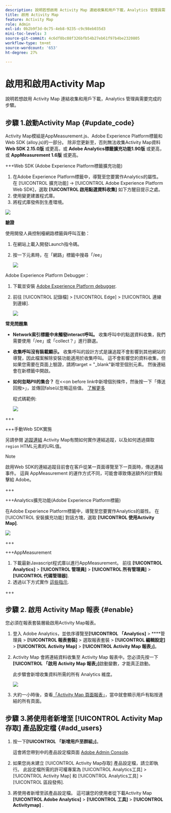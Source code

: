 ```yaml
---
description: 說明若想啟用 Activity Map 連結收集和用戶下載，Analytics 管理員需要完成的步驟。
title: 啟用 Activity Map
feature: Activity Map
role: Admin
exl-id: 0b2b9f3d-0c75-4eb8-9235-c9c98eb035d3
mini-toc-levels: 3
source-git-commit: 4c6df8bc08f326bfb54b27eb61f97b4be2320805
workflow-type: tm+mt
source-wordcount: '653'
ht-degree: 27%

---
```



# 啟用和啟用Activity Map

說明若想啟用 Activity Map 連結收集和用戶下載，Analytics 管理員需要完成的步驟。

## 步驟 1.啟動Activity Map {#update_code}

Activity Map模組是AppMeasurement.js、Adobe Experience Platform標籤和Web SDK (alloy.js)的一部分。 除非您更新至，否則無法收集Activity Map資料 **Web SDK 2.15.0版** 或更高，或 **Adobe Analytics標籤擴充功能1.90版** 或更高，或 **AppMeasurement 1.6版** 或更高。

+++Web SDK (Adobe Experience Platform標籤擴充功能)

1. 在Adobe Experience Platform標籤中，導覽至您要實作Analytics的屬性。 在 [!UICONTROL 擴充功能] -> [!UICONTROL Adobe Experience Platform Web SDK]，選取 **[!UICONTROL 啟用點選資料收集]** 如下方醒目提示之處。
1. 使用變更建置程式庫。
1. 將程式庫發佈到生產環境。

![](assets/web_sdk.png)

**驗證**

使用開發人員控制檯網路標籤與呼叫互動：

1. 在網站上載入開發Launch指令碼。
1. 按一下元素時，在「網路」標籤中搜尋「/ee」

   ![](assets/validation1.png)

Adobe Experience Platform Debugger：

1. 下載並安裝 [Adobe Experience Platform debugger](https://chrome.google.com/webstore/detail/adobe-experience-platform/bfnnokhpnncpkdmbokanobigaccjkpo).
1. 前往 [!UICONTROL 記錄檔] > [!UICONTROL Edge] > [!UICONTROL 連線到邊緣].

   ![](assets/validation2.jpg)

**常見問題集**

* **Network索引標籤中未觸發interact呼叫。**
收集呼叫中的點選資料收集，我們需要使用「/ee」或「collect？」進行篩選。

* **收集呼叫沒有裝載顯示。**
收集呼叫的設計方式是讓追蹤不會影響到其他網站的導覽，因此檔案解除安裝功能適用於收集呼叫。 這不會影響您的資料收集，但如果您需要在頁面上驗證，請將target = &quot;_blank&quot;新增至個別元素。 然後連結會在新標籤中開啟。

* **如何忽略PII的集合？**
在&lt;&lt;on before link中新增個別條件，然後按一下「傳送回撥>」，並傳回false以忽略這些值。 [了解更多](https://experienceleague.adobe.com/docs/experience-platform/edge/fundamentals/configuring-the-sdk.html?lang=zh-Hant)

  程式碼範例:

  ![](assets/sample-code.png)

+++

+++手動Web SDK實施

另請參閱 [追蹤連結](https://experienceleague.adobe.com/docs/experience-platform/edge/data-collection/track-links.html?lang=zh-Hant) Activity Map有關如何實作連結追蹤，以及如何透過擷取 `region` HTML元素的URL值。

>[!NOTE]
>
>啟用Web SDK的連結追蹤目前會在客戶從某一頁面導覽至下一頁面時，傳送連結事件。 這與 AppMeasurement 的運作方式不同，可能會導致傳送額外的計費點擊給 Adobe。

+++

+++Analytics擴充功能(Adobe Experience Platform標籤)

在Adobe Experience Platform標籤中，導覽至您要實作Analytics的屬性。 在 [!UICONTROL 安裝擴充功能] 對話方塊，選取 **[!UICONTROL 使用Activity Map]**.

![](assets/aa_extension.png)

+++

+++AppMeasurement

1. 下載最新Javascript程式庫以進行AppMeasurement。
前往 **[!UICONTROL Analytics]** > **[!UICONTROL 管理員]** > **[!UICONTROL 所有管理員]** > **[!UICONTROL 代碼管理器]**.
1. 透過以下方式實作 [這些指示](https://experienceleague.adobe.com/docs/analytics/implementation/js/overview.html?lang=zh-Hant).

+++

## 步驟 2. 啟用 Activity Map 報表 {#enable}

您必須在報表套裝層級啟用Activity Map報表。

1. 登入 Adobe Analytics，並依序導覽至&#x200B;**[!UICONTROL 「Analytics]** > ****&#x200B;管理員 > **[!UICONTROL 報表套裝]** > 選取報表套裝 > **[!UICONTROL 編輯設定]** > **[!UICONTROL Activity Map]** > **[!UICONTROL Activity Map 報表」]**。

1. Activity Map 會將連結資料收集至 Activity Map 報表中。您必須先按一下&#x200B;**[!UICONTROL 「啟用 Activity Map 報表」]**&#x200B;啟動變數，才能真正啟動。

   此步驟會新增收集資料所需的所有 Analytics 維度。

   ![](assets/enable.png)

1. 大約一小時後，查看[「Activity Map 頁面報表」](/help/analyze/activity-map/activitymap-reporting-analytics.md)，當中就會顯示用戶有點按連結的所有頁面。

## 步驟 3.將使用者新增至 [!UICONTROL Activity Map存取] 產品設定檔 {#add_users}

1. 按一下&#x200B;**[!UICONTROL 「新增用戶至群組」]**。

   這會將您帶到中的產品設定檔頁面 [Adobe Admin Console](https://adminconsole.adobe.com/E2F05B3B52F54D2E0A490D44@AdobeOrg/overview).

1. 如果您尚未建立 [!UICONTROL Activity Map存取] 產品設定檔，請立即執行。 此設定檔所需的許可權專案為 [!UICONTROL Analytics工具] > [!UICONTROL Activity Map] 和 [!UICONTROL Analytics工具] > [!UICONTROL 區段發佈].

1. 將使用者新增至該產品設定檔。 這可讓您的使用者從下載Activity Map  **[!UICONTROL Adobe Analytics]** > **[!UICONTROL 工具]** > **[!UICONTROL Activitymap]** .

